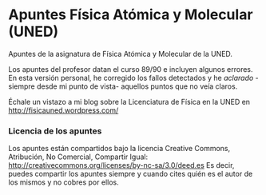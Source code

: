 # Apuntes Física Atómica y Molecular (UNED)

Apuntes de la asignatura de Física Atómica y Molecular de la UNED.

Los apuntes del profesor datan el curso 89/90 e incluyen algunos errores.
En esta versión personal, he corregido los fallos detectados y he *aclarado* -siempre desde mi punto de vista- aquellos puntos que no veía claros.

Échale un vistazo a mi blog sobre la Licenciatura de Física en la UNED en http://fisicauned.wordpress.com/

### Licencia de los apuntes

Los apuntes están compartidos bajo la licencia Creative Commons, Atribución, No Comercial, Compartir Igual: http://creativecommons.org/licenses/by-nc-sa/3.0/deed.es
Es decir, puedes compartir los apuntes siempre y cuando cites quién es el autor de los mismos y no cobres por ellos.
